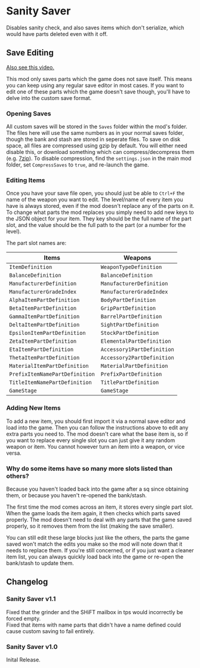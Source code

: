 # Sanity Saver
Disables sanity check, and also saves items which don't serialize, which would have parts deleted
even with it off.

## Save Editing
[Also see this video.](https://youtu.be/wfLRjE9m1XQ)

This mod only saves parts which the game does not save itself. This means you can keep using any
regular save editor in most cases. If you want to edit one of these parts which the game doesn't
save though, you'll have to delve into the custom save format.

### Opening Saves
All custom saves will be stored in the `Saves` folder within the mod's folder. The files here will
use the same numbers as in your normal saves folder, though the bank and stash are stored in
seperate files. To save on disk space, all files are compressed using gzip by default. You will
either need disable this, or download something which can compress/decompress them (e.g. 
[7zip](https://www.7-zip.org/)). To disable compression, find the `settings.json` in the main mod
folder, set `CompressSaves` to `true`, and re-launch the game.

### Editing Items
Once you have your save file open, you should just be able to `Ctrl+F` the name of the weapon you
want to edit. The level/name of every item you have is always stored, even if the mod doesn't
replace any of the parts on it. To change what parts the mod replaces you simply need to add new
keys to the JSON object for your item. They key should be the full name of the part slot, and the
value should be the full path to the part (or a number for the level).

The part slot names are:

Items                          | Weapons
-------------------------------|---------------------------
`ItemDefinition`               | `WeaponTypeDefinition`
`BalanceDefinition`            | `BalanceDefinition`
`ManufacturerDefinition`       | `ManufacturerDefinition`
`ManufacturerGradeIndex`       | `ManufacturerGradeIndex`
`AlphaItemPartDefinition`      | `BodyPartDefinition`
`BetaItemPartDefinition`       | `GripPartDefinition`
`GammaItemPartDefinition`      | `BarrelPartDefinition`
`DeltaItemPartDefinition`      | `SightPartDefinition`
`EpsilonItemPartDefinition`    | `StockPartDefinition`
`ZetaItemPartDefinition`       | `ElementalPartDefinition`
`EtaItemPartDefinition`        | `Accessory1PartDefinition`
`ThetaItemPartDefinition`      | `Accessory2PartDefinition`
`MaterialItemPartDefinition`   | `MaterialPartDefinition`
`PrefixItemNamePartDefinition` | `PrefixPartDefinition`
`TitleItemNamePartDefinition`  | `TitlePartDefinition`
`GameStage`                    | `GameStage`

### Adding New Items
To add a new item, you should first import it via a normal save editor and load into the game. Then
you can follow the instructions above to edit any extra parts you need to. The mod doesn't care what
the base item is, so if you want to replace every single slot you can just give it any random weapon
or item. You cannot however turn an item into a weapon, or vice versa.

### Why do some items have so many more slots listed than others?
Because you haven't loaded back into the game after a sq since obtaining them, or because you
haven't re-opened the bank/stash.

The first time the mod comes across an item, it stores every single part slot. When the game loads
the item again, it then checks which parts saved properly. The mod doesn't need to deal with any
parts that the game saved properly, so it removes them from the list (making the save smaller).

You can still edit these large blocks just like the others, the parts the game saved won't match the
edits you make so the mod will note down that it needs to replace them. If you're still concerned,
or if you just want a cleaner item list, you can always quickly load back into the game or re-open
the bank/stash to update them.

## Changelog

### Sanity Saver v1.1
Fixed that the grinder and the SHiFT mailbox in tps would incorrectly be forced empty.    
Fixed that items with name parts that didn't have a name defined could cause custom saving to fail
entirely.

### Sanity Saver v1.0
Inital Release.
